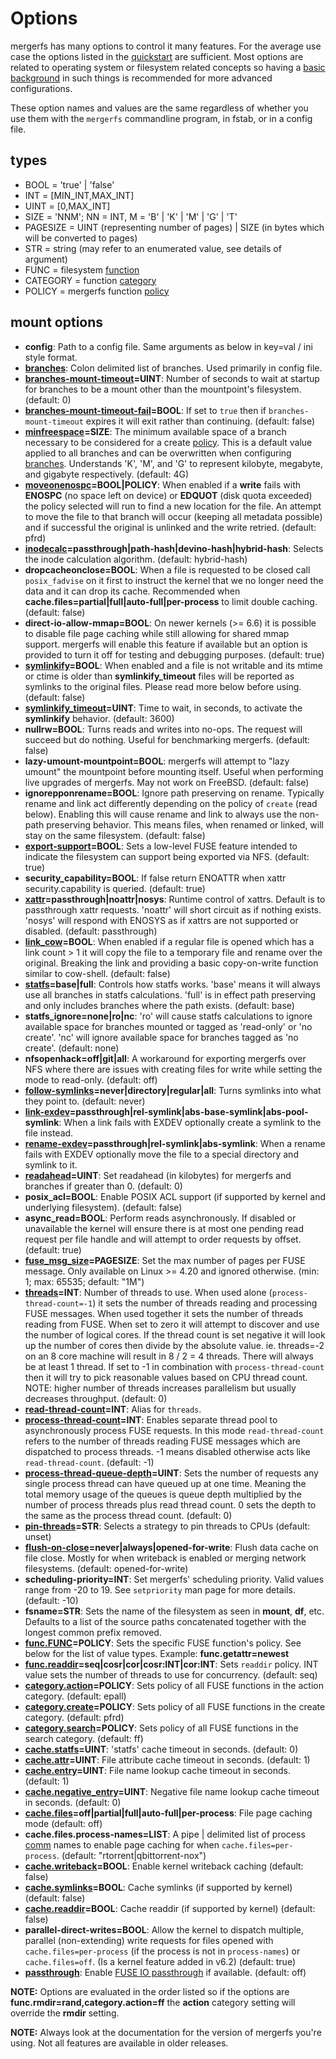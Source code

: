 # Options

mergerfs has many options to control it many features. For the average
use case the options listed in the [quickstart](../quickstart.md) are
sufficient. Most options are related to operating system or filesystem
related concepts so having a [basic
background](../intro_to_filesystems.md) in such things is recommended
for more advanced configurations.

These option names and values are the same regardless of whether you
use them with the `mergerfs` commandline program, in fstab, or in a
config file.


## types

* BOOL = 'true' | 'false'
* INT = [MIN_INT,MAX_INT]
* UINT = [0,MAX_INT]
* SIZE = 'NNM'; NN = INT, M = 'B' | 'K' | 'M' | 'G' | 'T'
* PAGESIZE = UINT (representing number of pages) | SIZE (in bytes
  which will be converted to pages)
* STR = string (may refer to an enumerated value, see details of
  argument)
* FUNC = filesystem [function](functions_categories_policies.md)
* CATEGORY = function [category](functions_categories_policies.md)
* POLICY = mergerfs function [policy](functions_categories_policies.md)


## mount options

* **config**: Path to a config file. Same arguments as below in
  key=val / ini style format.
* **[branches](branches.md)**: Colon delimited list of branches. Used
  primarily in config file.
* **[branches-mount-timeout](branches-mount-timeout.md)=UINT**: Number
  of seconds to wait at startup for branches to be a mount other than
  the mountpoint's filesystem. (default: 0)
* **[branches-mount-timeout-fail](branches-mount-timeout.md#branches-mount-timeout-fail)=BOOL**:
  If set to `true` then if `branches-mount-timeout` expires it will
  exit rather than continuing. (default: false)
* **[minfreespace](minfreespace.md)=SIZE**: The minimum available
  space of a branch necessary to be considered for a create
  [policy](functions_categories_policies.md). This is a default value
  applied to all branches and can be overwritten when configuring
  [branches](branches.md). Understands 'K', 'M', and 'G' to represent
  kilobyte, megabyte, and gigabyte respectively. (default: 4G)
* **[moveonenospc](moveonenospc.md)=BOOL|POLICY**: When enabled if a
  **write** fails with **ENOSPC** (no space left on device) or
  **EDQUOT** (disk quota exceeded) the policy selected will run to
  find a new location for the file. An attempt to move the file to
  that branch will occur (keeping all metadata possible) and if
  successful the original is unlinked and the write retried. (default:
  pfrd)
* **[inodecalc](inodecalc.md)=passthrough|path-hash|devino-hash|hybrid-hash**:
  Selects the inode calculation algorithm. (default: hybrid-hash)
* **dropcacheonclose=BOOL**: When a file is requested to be closed
  call `posix_fadvise` on it first to instruct the kernel that we no
  longer need the data and it can drop its cache. Recommended when
  **cache.files=partial|full|auto-full|per-process** to limit double
  caching. (default: false)
* **direct-io-allow-mmap=BOOL**: On newer kernels (>= 6.6) it is
  possible to disable file page caching while still allowing for
  shared mmap support. mergerfs will enable this feature if available
  but an option is provided to turn it off for testing and debugging
  purposes. (default: true)
* **[symlinkify](symlinkify.md)=BOOL**: When enabled and a file is not
  writable and its mtime or ctime is older than **symlinkify_timeout**
  files will be reported as symlinks to the original files. Please
  read more below before using. (default: false)
* **[symlinkify_timeout](symlinkify.md)=UINT**: Time to wait, in
  seconds, to activate the **symlinkify** behavior. (default: 3600)
* **nullrw=BOOL**: Turns reads and writes into no-ops. The request
  will succeed but do nothing. Useful for benchmarking
  mergerfs. (default: false)
* **lazy-umount-mountpoint=BOOL**: mergerfs will attempt to "lazy
  umount" the mountpoint before mounting itself. Useful when
  performing live upgrades of mergerfs. May not work on
  FreeBSD. (default: false)
* **ignorepponrename=BOOL**: Ignore path preserving on
  rename. Typically rename and link act differently depending on the
  policy of `create` (read below). Enabling this will cause rename and
  link to always use the non-path preserving behavior. This means
  files, when renamed or linked, will stay on the same
  filesystem. (default: false)
* **[export-support](export-support.md)=BOOL**: Sets a low-level FUSE
  feature intended to indicate the filesystem can support being
  exported via NFS. (default: true)
* **security_capability=BOOL**: If false return ENOATTR when xattr
  security.capability is queried. (default: true)
* **[xattr](xattr.md)=passthrough|noattr|nosys**: Runtime control of
  xattrs. Default is to passthrough xattr requests. 'noattr' will
  short circuit as if nothing exists. 'nosys' will respond with ENOSYS
  as if xattrs are not supported or disabled. (default: passthrough)
* **[link_cow](link_cow.md)=BOOL**: When enabled if a regular file is
  opened which has a link count > 1 it will copy the file to a
  temporary file and rename over the original. Breaking the link and
  providing a basic copy-on-write function similar to
  cow-shell. (default: false)
* **[statfs](statfs.md)=base|full**: Controls how statfs works. 'base'
  means it will always use all branches in statfs calculations. 'full'
  is in effect path preserving and only includes branches where the
  path exists. (default: base)
* **statfs_ignore=none|ro|nc**: 'ro' will cause statfs calculations to
  ignore available space for branches mounted or tagged as 'read-only'
  or 'no create'. 'nc' will ignore available space for branches tagged
  as 'no create'. (default: none)
* **nfsopenhack=off|git|all**: A workaround for exporting mergerfs
  over NFS where there are issues with creating files for write while
  setting the mode to read-only. (default: off)
* **[follow-symlinks](follow-symlinks.md)=never|directory|regular|all**:
  Turns symlinks into what they point to. (default: never)
* **[link-exdev](link-exdev.md)=passthrough|rel-symlink|abs-base-symlink|abs-pool-symlink**:
  When a link fails with EXDEV optionally create a symlink to the file
  instead.
* **[rename-exdev](rename-exdev.md)=passthrough|rel-symlink|abs-symlink**:
  When a rename fails with EXDEV optionally move the file to a special
  directory and symlink to it.
* **[readahead](readahead.md)=UINT**: Set readahead (in kilobytes) for
  mergerfs and branches if greater than 0. (default: 0)
* **posix_acl=BOOL**: Enable POSIX ACL support (if supported by kernel
  and underlying filesystem). (default: false)
* **async_read=BOOL**: Perform reads asynchronously. If disabled or
  unavailable the kernel will ensure there is at most one pending read
  request per file handle and will attempt to order requests by
  offset. (default: true)
* **[fuse_msg_size](fuse_msg_size.md)=PAGESIZE**: Set the max number of
  pages per FUSE message. Only available on Linux >= 4.20 and ignored
  otherwise. (min: 1; max: 65535; default: "1M")
* **[threads](threads.md)=INT**: Number of threads to use. When used
  alone (`process-thread-count=-1`) it sets the number of threads
  reading and processing FUSE messages. When used together it sets the
  number of threads reading from FUSE. When set to zero it will
  attempt to discover and use the number of logical cores. If the
  thread count is set negative it will look up the number of cores
  then divide by the absolute value. ie. threads=-2 on an 8 core
  machine will result in 8 / 2 = 4 threads. There will always be at
  least 1 thread. If set to -1 in combination with
  `process-thread-count` then it will try to pick reasonable values
  based on CPU thread count. NOTE: higher number of threads increases
  parallelism but usually decreases throughput. (default: 0)
* **[read-thread-count](threads.md)=INT**: Alias for `threads`.
* **[process-thread-count](threads.md)=INT**: Enables separate thread
  pool to asynchronously process FUSE requests. In this mode
  `read-thread-count` refers to the number of threads reading FUSE
  messages which are dispatched to process threads. -1 means disabled
  otherwise acts like `read-thread-count`. (default: -1)
* **[process-thread-queue-depth](threads.md)=UINT**: Sets the number
  of requests any single process thread can have queued up at one
  time. Meaning the total memory usage of the queues is queue depth
  multiplied by the number of process threads plus read thread
  count. 0 sets the depth to the same as the process thread
  count. (default: 0)
* **[pin-threads](pin-threads.md)=STR**: Selects a strategy to pin
  threads to CPUs (default: unset)
* **[flush-on-close](flush-on-close.md)=never|always|opened-for-write**:
  Flush data cache on file close. Mostly for when writeback is enabled
  or merging network filesystems. (default: opened-for-write)
* **scheduling-priority=INT**: Set mergerfs' scheduling
  priority. Valid values range from -20 to 19. See `setpriority` man
  page for more details. (default: -10)
* **fsname=STR**: Sets the name of the filesystem as seen in
  **mount**, **df**, etc. Defaults to a list of the source paths
  concatenated together with the longest common prefix removed.
* **[func.FUNC](functions_categories_policies.md)=POLICY**: Sets the
  specific FUSE function's policy. See below for the list of value
  types. Example: **func.getattr=newest**
* **[func.readdir](func_readdir.md)=seq|cosr|cor|cosr:INT|cor:INT**: Sets `readdir`
  policy. INT value sets the number of threads to use for
  concurrency. (default: seq)
* **[category.action](functions_categories_policies.md)=POLICY**: Sets
  policy of all FUSE functions in the action category. (default:
  epall)
* **[category.create](functions_categories_policies.md)=POLICY**: Sets
  policy of all FUSE functions in the create category. (default:
  pfrd)
* **[category.search](functions_categories_policies.md)=POLICY**: Sets
  policy of all FUSE functions in the search category. (default: ff)
* **[cache.statfs](cache.md#cachestatfs)=UINT**: 'statfs' cache
  timeout in seconds. (default: 0)
* **[cache.attr](cache.md#cacheattr)=UINT**: File attribute cache
  timeout in seconds. (default: 1)
* **[cache.entry](cache.md#cacheentry)=UINT**: File name lookup cache
  timeout in seconds. (default: 1)
* **[cache.negative_entry](cache.md#cachenegative_entry)=UINT**:
  Negative file name lookup cache timeout in seconds. (default: 0)
* **[cache.files](cache.md#cachefiles)=off|partial|full|auto-full|per-process**:
  File page caching mode (default: off)
* **cache.files.process-names=LIST**: A pipe | delimited list of
  process [comm](https://man7.org/linux/man-pages/man5/proc.5.html)
  names to enable page caching for when
  `cache.files=per-process`. (default: "rtorrent|qbittorrent-nox")
* **[cache.writeback](cache.md#cachewriteback)=BOOL**: Enable kernel
  writeback caching (default: false)
* **[cache.symlinks](cache.md#cachesymlinks)=BOOL**: Cache symlinks (if
  supported by kernel) (default: false)
* **[cache.readdir](cache.md#cachereaddir)=BOOL**: Cache readdir (if
  supported by kernel) (default: false)
* **parallel-direct-writes=BOOL**: Allow the kernel to dispatch
  multiple, parallel (non-extending) write requests for files opened
  with `cache.files=per-process` (if the process is not in
  `process-names`) or `cache.files=off`. (Is a kernel feature added in
  v6.2) (default: true)
* **[passthrough](passthrough.md)**: Enable [FUSE IO
  passthrough](https://kernelnewbies.org/Linux_6.9#Faster_FUSE_I.2FO)
  if available. (default: off)

**NOTE:** Options are evaluated in the order listed so if the options
are **func.rmdir=rand,category.action=ff** the **action** category
setting will override the **rmdir** setting.

**NOTE:** Always look at the documentation for the version of mergerfs
you're using. Not all features are available in older releases.
